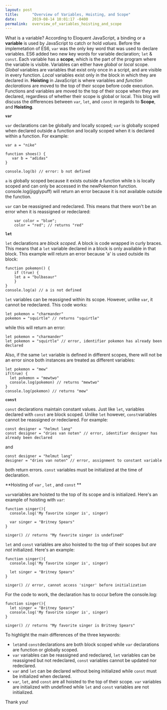 ```yaml
---
layout: post
title:      "Overview of Variables, Hoisting, and Scope"
date:       2019-08-14 10:01:17 -0400
permalink:  overview_of_variables_hoisting_and_scope
---
```



What is a variable? According to Eloquent JavaScript, a binding or a **variable** is used by JavaScript to catch or hold *values*. Before the implemetation of ES6, `var` was the only key word that was used to declare variables. ES6 added two new key words for variable declaration; `let` & `const`. Each variable has a **scope**, which is the part of the program where the variable is visible. Variables can either have *global* or *local* scope. *Global* variables are variables that exist only once in a script, and are visible in every function. *Local* variables exist only in the block in which they are declared in. **Hoisting** in JavaScript is where variables and *function declarations* are moved to the top of their scope before code execution. Functions and variables are moved to the top of their scope when they are declared, regardless of whether their scope is global or local. This blog will discuss the differences between `var`, `let`, and  `const` in regards to **Scope**, and **Hoisting**.



**`var`**

`var` declarations can be globally and locally scoped; `var` is globally scoped when declared outside a function and locally scoped when it is declared within a function. For example:
```
var a = "nike"

function shoes() {
   var b = "adidas"
}

console.log(b) // error: b not defined
```
`a` is globally scoped because it exists outside a function while `b` is locally scoped and can only be accessed in the newPokemon function. console.log(jigglypuff) will return an error because it is not available outside the function.

`var` can be reassigned and redeclared.  This means that there won't be an error when it is reassigned or redeclared:
```
    var color = "blue";
    color = "red"; // returns "red"
```



**`let`**

`let` declarations are *block scoped*. A block is code wrapped in curly braces. This means that a `let` variable declared in a block is only available in that block. This example will return an error because 'a' is used outside its block:

```
function pokemon() {
	if (true) {
	let a = "bulbasaur" 
	}
}
console.log(a) // a is not defined
```

`let` variables can be reassigned within its scope. However, unlike `var`, it cannot be redeclared.
This code works:
```
let pokemon = "charmander"
pokemon = "squirtle" // returns "squirtle"
```

while this will return an error:
```
let pokemon = "charmander"
let pokemon = "squirtle" // error, identifier pokemon has already been declared
```

Also, if the same `let` variable is defined in different scopes, there will not be an error since both instances are treated as different variables:
```
let pokemon = "mew"
if(true) {
  let pokemon = "mewtwo"
  console.log(pokemon) // returns "mewtwo"
}
console.log(pokemon) // returns "mew"
```



**`const`**

`const` declarations maintain constant values. Just like `let`, variables declared with `const` are block scoped. Unlike `let` however, `const`variables cannot be reassigned or redeclared. For example:
```
const designer = "helmut lang"
const designer = "dries van noten" // error, identifier designer has already been declared
```
and
```
const designer = "helmut lang"
designer = "dries van noten" // error, assignment to constant variable
```
both return errors. `const` variables must be initialized at the time of declaration.



**Hoisting of `var` , `let` , and `const` **

`var`variables are hoisted to the top of its scope and is initialized. Here's an example of hoisting with `var`:

```
function singer(){
  console.log('My favorite singer is', singer)

  var singer = "Britney Spears"
}

singer() // returns "My favorite singer is undefined"
```


`let` and `const` variables are also hoisted to the top of their scopes but *are not* initialized. Here's an example:

```
function singer(){
  console.log('My favorite singer is', singer)

  let singer = "Britney Spears"
}

singer() // error, cannot access 'singer' before initialization
```

For the code to work, the declaration has to occur before the console.log:
```
function singer(){
  let singer = "Britney Spears"
  console.log('My favorite singer is', singer)
}

singer() // returns "My favorite singer is Britney Spears"
```

To highlight the main differences of the three keywords:
* `let`and `const`declarations are both block scoped while `var` declarations are function or globally scoped.
* `var` variables can be reassigned and redeclared, `let` variables can be reassigned but not redeclared, `const` variables cannot be updated nor redeclared.
* `var` and `let` can be declared without being initialized while `const` must be initialized when declared.
* `var`, `let`, and `const` are all hoisted to the top of their scope. `var` variables are initialized with undefined while `let` and `const` variables are not initialized.

Thank you!
